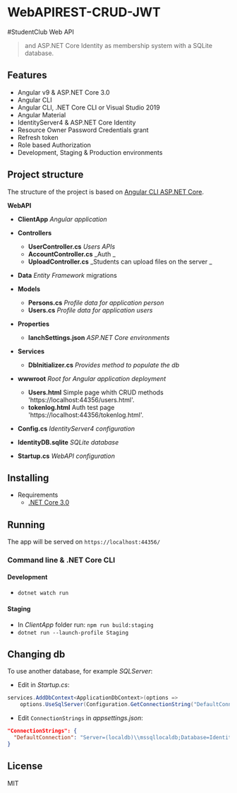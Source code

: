 # WebAPIREST-CRUD-JWT
#StudentClub Web API


> and ASP.NET Core Identity as membership system with a SQLite database.



## Features
- Angular v9 & ASP.NET Core 3.0
- Angular CLI
- Angular CLI, .NET Core CLI or Visual Studio 2019
- Angular Material
- IdentityServer4 & ASP.NET Core Identity
- Resource Owner Password Credentials grant
- Refresh token
- Role based Authorization
- Development, Staging & Production environments

## Project structure
The structure of the project is based on [Angular CLI ASP.NET Core](https://github.com/robisim74/AngularCliAspNetCore).

**WebAPI**
- **ClientApp** _Angular application_
- **Controllers**
	- **UserController.cs** _Users APIs_
	- **AccountController.cs** _Auth _
	- **UploadController.cs** _Students can upload files on the server _
	
- **Data** _Entity Framework_ migrations
- **Models**
	- **Persons.cs** _Profile data for application person_
    - **Users.cs** _Profile data for application users_
- **Properties**
	- **lanchSettings.json** _ASP.NET Core environments_
- **Services**
	- **DbInitializer.cs** _Provides method to populate the db_
- **wwwroot** _Root for Angular application deployment_
    - **Users.html** Simple page whith CRUD methods 'https://localhost:44356/users.html'.
    - **tokenlog.html** Auth test page 'https://localhost:44356/tokenlog.html'.
- **Config.cs** _IdentityServer4 configuration_
- **IdentityDB.sqlite** _SQLite database_
- **Startup.cs** _WebAPI configuration_

## Installing
- Requirements
	-  [.NET Core 3.0](https://www.microsoft.com/net/download/core)
	





## Running
The app will be served on `https://localhost:44356/`

### Command line & .NET Core CLI
#### Development
- `dotnet watch run`

#### Staging
- In _ClientApp_ folder run: `npm run build:staging`
- `dotnet run --launch-profile Staging`


## Changing db
To use another database, for example _SQLServer_:
- Edit in _Startup.cs_:
```C#
services.AddDbContext<ApplicationDbContext>(options =>
    options.UseSqlServer(Configuration.GetConnectionString("DefaultConnection")));
```
- Edit `ConnectionStrings` in _appsettings.json_:
```Json
"ConnectionStrings": {
  "DefaultConnection": "Server=(localdb)\\mssqllocaldb;Database=IdentityDB;Trusted_Connection=True;MultipleActiveResultSets=true"
}
```

## License
MIT
